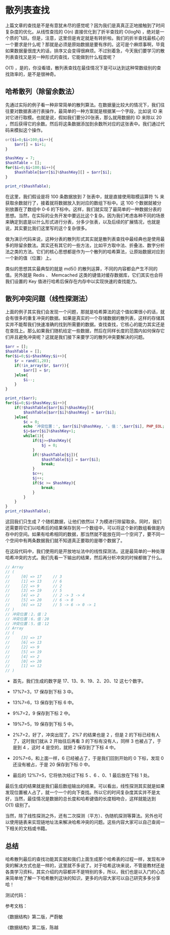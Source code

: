 # 散列表查找

上篇文章的查找是不是有意犹未尽的感觉呢？因为我们是真真正正地接触到了时间复杂度的优化。从线性查找的 O(n) 直接优化到了折半查找的 O(logN) ，绝对是一个质的飞跃。但是，注意，这里但是肯定就是有转折啦。我们的折半查找最核心的一个要求是什么呢？那就是必须是原始数据是要有序的。这可是个麻烦事啊，毕竟如果数据量很庞大的话，排序又会变得很麻烦。不过别着急，今天我们要学习的散列表查找又是另一种形式的查找，它能做到什么程度呢？

O(1) ，是的，你没看错，散列表查找在最佳情况下是可以达到这种常数级别的查找效率的，是不是很神奇。

## 哈希散列（除留余数法）

先通过实际的例子看一种非常简单的散列算法。在数据量比较大的情况下，我们往往要对数据表进行表操作，最简单的一种方案就是根据某一个字段，比如说 ID 来对它进行取模。也就是说，假如我们要分20张表，那么就用数据的 ID 来除以 20 ，然后获得它的余数。然后将这条数据添加到余数所对应的这张表中。我们通过代码来模拟这个操作。

```php
or($i=0;$i<100;$i++){
    $arr[] = $i+1;
}

$hashKey = 7;
$hashTable = [];
for($i=0;$i<100;$i++){
    $hashTable[$arr[$i]%$hashKey][] = $arr[$i];
}

print_r($hashTable);
```

在这里，我们假设是将 100 条数据放到 7 张表中，就是直接使用取模运算符 % 来获取余数就行了，接着就将数据放入到对应的数组下标中。这 100 个数据就被分别放置在了数组中 0-6 的下标中。这样，我们就实现了最简单的一种数据分表的思想。当然，在实际的业务开发中要远比这个复杂。因为我们考虑各种不同的场景来确定到底是以什么形式进行分表，分多少张表，以及后续的扩展情况，也就是说，其实要比我们这里写的这个复杂很多。

做为演示代码来说，这种分表的散列形式其实就是散列表查找中最经典也是使用最多的除留余数法。其实还有其它的一些方法，比如平方取中法、折叠法、数字分析法之类的方法。它们的核心思想都是作为一个散列的哈希算法，让原始数据对应到一个新的值（位置）上。

类似的思想其实最典型的就是 md5() 的散列运算，不同的内容都会产生不同的值。另外就是 Redis 、 Memcached 这类的键值对缓存数据库，它们其实也会将我们设置的 Key 值进行哈希后保存在内存中以实现快速的查找能力。

## 散列冲突问题（线性探测法）

上面的例子其实我们会发现一个问题，那就是哈希算法的这个值如果很小的话，就会有很多的重复冲突的数据。如果是真实的一个存储数据的散列表，这样的存储其实并不能帮我们快速准确的找到所需要的数据。查找查找，它核心的能力其实还是在查找上。那么如果我们随机给定一些数据，然后在同样长度的范围内如何保存它们并且避免冲突呢？这就是我们接下来要学习的散列冲突要解决的问题。

```php
$arr = [];
$hashTable = [];
for($i=0;$i<$hashKey;$i++){
    $r = rand(1,20);
    if(!in_array($r, $arr)){
        $arr[] = $r;
    }else{
        $i--;
    }
}

print_r($arr);
for($i=0;$i<$hashKey;$i++){
    if(!$hashTable[$arr[$i]%$hashKey]){
        $hashTable[$arr[$i]%$hashKey] = $arr[$i];
    }else{
        $c = 0;
        echo '冲突位置：', $arr[$i]%$hashKey, '，值：',$arr[$i], PHP_EOL;
        $j=$arr[$i]%$hashKey+1;
        while(1){
            if($j>=$hashKey){
                $j = 0;
            }
            if(!$hashTable[$j]){
                $hashTable[$j] = $arr[$i];
                break;
            }
            $c++;
            $j++;
            if($c >= $hashKey){
                break;
            }
        }
    }
}
print_r($hashTable);
```

这回我们只生成 7 个随机数据，让他们依然以 7 为模进行除留取余。同时，我们还需要将它们以哈希后的结果保存到另一个数组中，可以将这个新的数组看做是内存中的空间。如果有哈希相同的数据，那当然就不能放在同一个空间了，要不同一个空间中有两条数据我们就不知道真正要取的是哪个数据了。

在这段代码中，我们使用的是开放地址法中的线性探测法。这是最简单的一种处理哈希冲突的方式。我们先看一下输出的结果，然后再分析冲突的时候都做了什么。

```php
// Array
// (
//     [0] => 17     // 3
//     [1] => 13     // 6
//     [2] => 9      // 2
//     [3] => 19     // 5
//     [4] => 2      // 2 -> 3 -> 4
//     [5] => 20     // 6 -> 0
//     [6] => 12     // 5 -> 6 -> 0 -> 1
// )
// 冲突位置：2，值：2
// 冲突位置：6，值：20
// 冲突位置：5，值：12
// Array
// (
//     [3] => 17
//     [6] => 13
//     [2] => 9
//     [5] => 19
//     [4] => 2
//     [0] => 20
//     [1] => 12
// )
```

- 首先，我们生成的数字是 17、13、9、19、2、20、12 这七个数字。

- 17%7=3，17 保存到下标 3 中。

- 13%7=6，13 保存到下标 6 中。

- 9%7=2，9 保存到下标 2 中。

- 19%7=5，19 保存到下标 5 中。

- 2%7=2，好了，冲突出现了，2%7 的结果也是 2 ，但是 2 的下标已经有人了，这时我们就从 2 开始往后再看 3 的下标有没有人，同样 3 也被占了，于是到 4 ，这时 4 是空的，就把 2 保存到了下标 4 中。

- 20%7=6，和上面一样，6 已经被占了，于是我们回到开始的 0 下标，发现 0 还没有被占，于是 20 保存到下标 0 中。

- 最后的 12%7=5，它将依次经过下标 5 、6 、0、1 最后放在下标 1 处。

最后生成的结果就是我们最后数组输出的结果。可以看出，线性探测其实就是如果发现位置被人占了，就一个一个的向下查找。所以它的时间复杂度其实并不是太好，当然，最佳情况是数据的总长度和哈希键值的长度相吻合，这样就能达到 O(1) 级别了。

当然，除了线性探测之外，还有二次探测（平方）、伪随机探测等算法。另外也可以使用链表来实现链地址法来解决哈希冲突的问题。这些内容大家可以自己查阅一下相关的文档或书籍。

## 总结

哈希散列最后的查找功能其实就和我们上面生成那个哈希表的过程一样，发现有冲突的解决方式也是一样的，这里就不多说了。对于哈希这块来说，不管是教材还是各类学习资料，其实介绍的内容都并不是特别的多，所以，我们也是以入门的心态来简单地了解一下哈希散列这块的知识，更多的内容大家可以自己研究多多分享哈！

测试代码：

参考文档：

《数据结构》第二版，严蔚敏

《数据结构》第二版，陈越